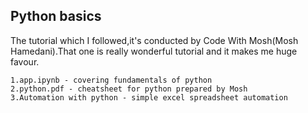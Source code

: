 ## Python basics 
The tutorial which I followed,it's conducted by Code With Mosh(Mosh Hamedani)<a href="[URL](https://youtu.be/_uQrJ0TkZlc?si=ESXD1GblSxTPJxlF)"></a>.That one is really wonderful tutorial and it makes me huge favour.
 
    1.app.ipynb - covering fundamentals of python
    2.python.pdf - cheatsheet for python prepared by Mosh
    3.Automation with python - simple excel spreadsheet automation

